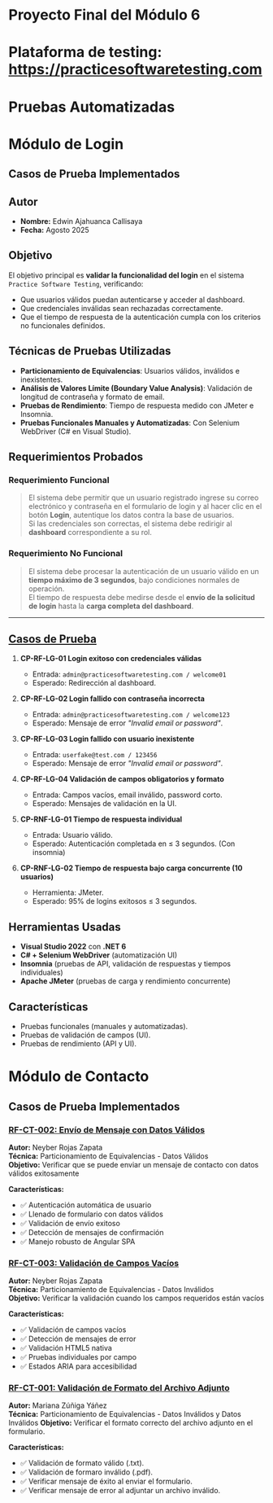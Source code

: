 # Proyecto Final del Módulo 6
# Plataforma de testing: https://practicesoftwaretesting.com

# Pruebas Automatizadas

# Módulo de Login

## Casos de Prueba Implementados

## Autor
- **Nombre:** Edwin Ajahuanca Callisaya
- **Fecha:** Agosto 2025  

## Objetivo
El objetivo principal es **validar la funcionalidad del login** en el sistema `Practice Software Testing`, verificando:  
- Que usuarios válidos puedan autenticarse y acceder al dashboard.  
- Que credenciales inválidas sean rechazadas correctamente.  
- Que el tiempo de respuesta de la autenticación cumpla con los criterios no funcionales definidos.  

## Técnicas de Pruebas Utilizadas
- **Particionamiento de Equivalencias**: Usuarios válidos, inválidos e inexistentes.  
- **Análisis de Valores Límite (Boundary Value Analysis)**: Validación de longitud de contraseña y formato de email.  
- **Pruebas de Rendimiento**: Tiempo de respuesta medido con JMeter e Insomnia.  
- **Pruebas Funcionales Manuales y Automatizadas**: Con Selenium WebDriver (C# en Visual Studio).  

## Requerimientos Probados

### Requerimiento Funcional
> El sistema debe permitir que un usuario registrado ingrese su correo electrónico y contraseña en el formulario de login y al hacer clic en el botón **Login**, autentique los datos contra la base de usuarios.  
> Si las credenciales son correctas, el sistema debe redirigir al **dashboard** correspondiente a su rol.

### Requerimiento No Funcional
> El sistema debe procesar la autenticación de un usuario válido en un **tiempo máximo de 3 segundos**, bajo condiciones normales de operación.  
> El tiempo de respuesta debe medirse desde el **envío de la solicitud de login** hasta la **carga completa del dashboard**.  

---

## [Casos de Prueba](/PruebasAutomatizadas/Pruebas%20de%20Sistema/LoginTest/readme.md)

1. **CP-RF-LG-01 Login exitoso con credenciales válidas**  
   - Entrada: `admin@practicesoftwaretesting.com / welcome01`  
   - Esperado: Redirección al dashboard.  

2. **CP-RF-LG-02 Login fallido con contraseña incorrecta**  
   - Entrada: `admin@practicesoftwaretesting.com / welcome123`  
   - Esperado: Mensaje de error *"Invalid email or password"*.  

3. **CP-RF-LG-03 Login fallido con usuario inexistente**  
   - Entrada: `userfake@test.com / 123456`  
   - Esperado: Mensaje de error *"Invalid email or password"*.  

4. **CP-RF-LG-04 Validación de campos obligatorios y formato**  
   - Entrada: Campos vacíos, email inválido, password corto.  
   - Esperado: Mensajes de validación en la UI.  

5. **CP-RNF-LG-01 Tiempo de respuesta individual**  
   - Entrada: Usuario válido.  
   - Esperado: Autenticación completada en ≤ 3 segundos. (Con insomnia) 

6. **CP-RNF-LG-02 Tiempo de respuesta bajo carga concurrente (10 usuarios)**  
   - Herramienta: JMeter.  
   - Esperado: 95% de logins exitosos ≤ 3 segundos.  

## Herramientas Usadas
- **Visual Studio 2022** con **.NET 6**  
- **C# + Selenium WebDriver** (automatización UI)  
- **Insomnia** (pruebas de API, validación de respuestas y tiempos individuales)  
- **Apache JMeter** (pruebas de carga y rendimiento concurrente)  

## Características
- Pruebas funcionales (manuales y automatizadas).  
- Pruebas de validación de campos (UI).  
- Pruebas de rendimiento (API y UI).


# Módulo de Contacto

## Casos de Prueba Implementados

### [RF-CT-002: Envío de Mensaje con Datos Válidos](./PruebasAutomatizadas/Pruebas%20de%20Sistema/RF-CT-002/RF-CT-002.md)

**Autor:** Neyber Rojas Zapata  
**Técnica:** Particionamiento de Equivalencias - Datos Válidos  
**Objetivo:** Verificar que se puede enviar un mensaje de contacto con datos válidos exitosamente

**Características:**
- ✅ Autenticación automática de usuario
- ✅ Llenado de formulario con datos válidos
- ✅ Validación de envío exitoso
- ✅ Detección de mensajes de confirmación
- ✅ Manejo robusto de Angular SPA

### [RF-CT-003: Validación de Campos Vacíos](./PruebasAutomatizadas/Pruebas%20de%20Sistema/RF-CT-003/RF-CT-003.md)

**Autor:** Neyber Rojas Zapata  
**Técnica:** Particionamiento de Equivalencias - Datos Inválidos  
**Objetivo:** Verificar la validación cuando los campos requeridos están vacíos

**Características:**
- ✅ Validación de campos vacíos
- ✅ Detección de mensajes de error
- ✅ Validación HTML5 nativa
- ✅ Pruebas individuales por campo
- ✅ Estados ARIA para accesibilidad

### [RF-CT-001: Validación de Formato del Archivo Adjunto](./PruebasAutomatizadas/Pruebas%20de%20Sistema/RF-CT-001/readme.md)

**Autor:** Mariana Zúñiga Yáñez  
**Técnica:** Particionamiento de Equivalencias - Datos Inválidos y Datos Inválidos
**Objetivo:** Verificar el formato correcto del archivo adjunto en el formulario.

**Características:**
- ✅ Validación de formato válido (.txt).
- ✅ Validación de formaro inválido (.pdf).
- ✅ Verificar mensaje de éxito al enviar el formulario.
- ✅ Verificar mensaje de error al adjuntar un archivo inválido.